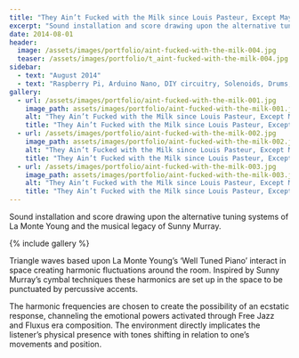```yaml
---
title: "They Ain’t Fucked with the Milk since Louis Pasteur, Except Maybe Diluted It a Little Bit"
excerpt: "Sound installation and score drawing upon the alternative tuning systems of La Monte Young and the musical legacy of Sunny Murray."
date: 2014-08-01
header:
  image: /assets/images/portfolio/aint-fucked-with-the-milk-004.jpg
  teaser: /assets/images/portfolio/t_aint-fucked-with-the-milk-004.jpg
sidebar:
  - text: "August 2014"
  - text: "Raspberry Pi, Arduino Nano, DIY circuitry, Solenoids, Drums, Spot lights."
gallery:
  - url: /assets/images/portfolio/aint-fucked-with-the-milk-001.jpg
    image_path: assets/images/portfolio/aint-fucked-with-the-milk-001.jpg
    alt: "They Ain’t Fucked with the Milk since Louis Pasteur, Except Maybe Diluted It a Little Bit - Installation View"
    title: "They Ain’t Fucked with the Milk since Louis Pasteur, Except Maybe Diluted It a Little Bit - Installation View"
  - url: /assets/images/portfolio/aint-fucked-with-the-milk-002.jpg
    image_path: assets/images/portfolio/aint-fucked-with-the-milk-002.jpg
    alt: "They Ain’t Fucked with the Milk since Louis Pasteur, Except Maybe Diluted It a Little Bit - Installation View (Detail)"
    title: "They Ain’t Fucked with the Milk since Louis Pasteur, Except Maybe Diluted It a Little Bit - Installation View (Detail)"
  - url: /assets/images/portfolio/aint-fucked-with-the-milk-003.jpg
    image_path: assets/images/portfolio/aint-fucked-with-the-milk-003.jpg
    alt: "They Ain’t Fucked with the Milk since Louis Pasteur, Except Maybe Diluted It a Little Bit - Installation View"
    title: "They Ain’t Fucked with the Milk since Louis Pasteur, Except Maybe Diluted It a Little Bit - Installation View"
---
```

Sound installation and score drawing upon the alternative tuning systems of La Monte Young and the musical legacy of Sunny Murray.

{% include gallery %}

Triangle waves based upon La Monte Young’s ‘Well Tuned Piano’ interact in space creating harmonic fluctuations around the room. Inspired by Sunny Murray’s cymbal techniques these harmonics are set up in the space to be punctuated by percussive accents.

The harmonic frequencies are chosen to create the possibility of an ecstatic response, channeling the emotional powers activated through Free Jazz and Fluxus era composition. The environment directly implicates the listener’s physical presence with tones shifting in relation to one’s movements and position.

